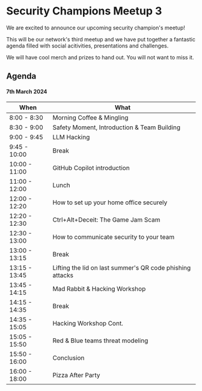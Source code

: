 # Security Champions Meetup 3

We are excited to announce our upcoming security champion's meetup!

This will be our network's third meetup and we have put together a fantastic agenda filled with social acitivities, presentations and challenges.

We will have cool merch and prizes to hand out. You will not want to miss it.

## Agenda

#### 7th March 2024

| **When** | **What** |
|---|---|
| 8:00 - 8:30 | Morning Coffee & Mingling |
| 8:30 - 9:00 | Safety Moment, Introduction & Team Building |
| 9:00 - 9:45 | LLM Hacking |
| 9:45 - 10:00 | Break |
| 10:00 - 11:00 | GitHub Copilot introduction |
| 11:00 - 12:00 | Lunch |
| 12:00 - 12:20 | How to set up your home office securely |
| 12:20 - 12:30 | Ctrl+Alt+Deceit: The Game Jam Scam |
| 12:30 - 13:00 | How to communicate security to your team |
| 13:00 - 13:15 | Break |
| 13:15 - 13:45 | Lifting the lid on last summer's QR code phishing attacks |
| 13:45 - 14:15 | Mad Rabbit & Hacking Workshop |
| 14:15 - 14:35 | Break |
| 14:35 - 15:05 | Hacking Workshop Cont. |
| 15:05 - 15:50 | Red & Blue teams threat modeling |
| 15:50 - 16:00 | Conclusion |
| 16:00 - 18:00 | Pizza After Party |
